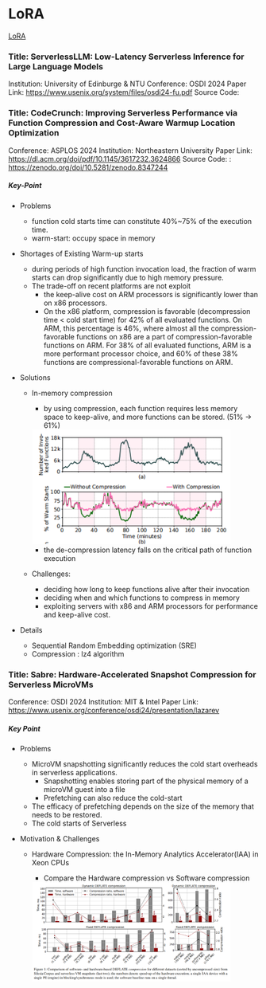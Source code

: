 # LoRA
[LoRA](./LoRA.md)



### Title: ServerlessLLM: Low-Latency Serverless Inference for Large Language Models
Institution: University of Edinburge & NTU
Conference: OSDI 2024
Paper Link: https://www.usenix.org/system/files/osdi24-fu.pdf
Source Code: 

### Title: CodeCrunch: Improving Serverless Performance via Function Compression and Cost-Aware Warmup Location Optimization
Conference: ASPLOS 2024
Institution: Northeastern University
Paper Link: https://dl.acm.org/doi/pdf/10.1145/3617232.3624866
Source Code: : https://zenodo.org/doi/10.5281/zenodo.8347244

##### Key-Point
- Problems
    - function cold starts time can constitute 40%~75% of the execution time.
    - warm-start: occupy space in memory
- Shortages of Existing Warm-up starts
    - during periods of high function invocation load, the fraction of warm starts can drop significantly due to high memory pressure.
    - The trade-off on recent platforms are not exploit
        - the keep-alive cost on ARM processors is significantly lower than on x86 processors.
        - On the x86 platform, compression is favorable (decompression time < cold start time) for 42% of all evaluated functions. On ARM, this percentage is 46%, where almost all the compression-favorable functions on x86 are a part of compression-favorable functions on ARM. For 38% of all evaluated functions, ARM is a more performant processor choice, and 60% of these 38% functions are compressional-favorable functions on ARM.
- Solutions
    - In-memory compression
        - by using compression, each function requires less memory space to keep-alive, and more functions can be stored. (51% -> 61%)

        <img src="./pictures/CodeCrush-the-effect-of-in-memory-compression.png" width=400>

        - the de-compression latency falls on the critical path of function execution
    - Challenges:
        - deciding how long to keep functions alive after their invocation
        - deciding when and which functions to compress in memory
        - exploiting servers with x86 and ARM processors for performance and keep-alive cost.

- Details
    - Sequential Random Embedding optimization (SRE)
    - Compression : lz4 algorithm

### Title: Sabre: Hardware-Accelerated Snapshot Compression for Serverless MicroVMs
Conference: OSDI 2024
Institution: MIT & Intel
Paper Link: https://www.usenix.org/conference/osdi24/presentation/lazarev

##### Key Point
- Problems
    - MicroVM snapshotting significantly reduces the cold start overheads in serverless applications.
        - Snapshotting enables storing part of the physical memory of a microVM guest into a file
        - Prefetching can also reduce the cold-start
    - The efficacy of prefetching depends on the size of the memory that needs to be restored.
    - The cold starts of Serverless

- Motivation & Challenges
    - Hardware Compression: the In-Memory Analytics Accelerator(IAA) in Xeon CPUs
        - Compare the Hardware compression vs Software compression

        <img src="./Sabre-hardware-compression.png" width=400>

